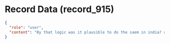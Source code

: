 # Record Data (record_915)

```json
{
  "role": "user",
  "content": "By that logic was it plausible to do the saem in india? a life of meaning why yes or why not? "
}
```
